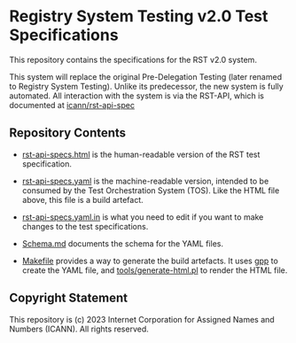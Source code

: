 # Registry System Testing v2.0 Test Specifications

This repository contains the specifications for the RST v2.0 system.

This system will replace the original Pre-Delegation Testing (later renamed to Registry System
Testing). Unlike its predecessor, the new system is fully automated. All interaction with the system 
is via the RST-API, which is documented at [icann/rst-api-spec](https://github.com/icann/rst-api-spec)

## Repository Contents

* [rst-api-specs.html](rst-api-specs.html) is the human-readable version of the RST test specification.

* [rst-api-specs.yaml](rst-api-specs.yaml) is the machine-readable version, intended to be consumed by the Test Orchestration System (TOS). Like the HTML file above, this file is a build artefact.

* [rst-api-specs.yaml.in](rst-api-specs.yaml.in) is what you need to edit if you want to make changes to the test specifications.

* [Schema.md](Schema.md) documents the schema for the YAML files.

* [Makefile](Makefile) provides a way to generate the build artefacts. It uses [gpp](https://logological.org/gpp) to create the YAML file, and [tools/generate-html.pl](tools/generate-html.pl) to render the HTML file.

## Copyright Statement

This repository is (c) 2023 Internet Corporation for Assigned Names and Numbers (ICANN). All rights reserved.
